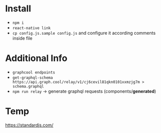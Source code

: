# Install
- `npm i`
- `react-native link`
- `cp config.js.sample config.js` and configure it according comments inside file

# Additional Info
- `graphcool endpoints`
- `get-graphql-schema https://api.graph.cool/relay/v1/cj6cevil81qkn0101xxmzjg7m > schema.graphql`
- `npm run relay` -> generate graphql requests (components/__generated__)

# Temp
https://standardjs.com/